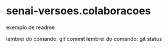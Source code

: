 # senai-versoes.colaboracoes

exemplo de readme 

lembrei do comando: git commit
lembrei do comando: git status

